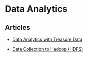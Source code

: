 # Data Analytics


Articles
--------

-   [Data Analytics with Treasure Data](/articles/http-to-td.md)


-   [Data Collection to Hadoop (HDFS)](/articles/http-to-hdfs.md)
